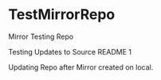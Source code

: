 # TestMirrorRepo
Mirror Testing Repo


Testing Updates to Source README 1

Updating Repo after Mirror created on local. 
